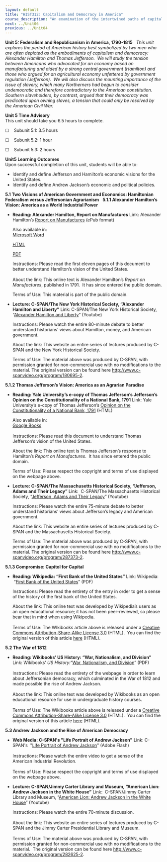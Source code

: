 ```yaml
---
layout: default
title: "HIST312: Capitalism and Democracy in America"
course_description: "An examination of the intertwined paths of capitalism and democracy in US history from the 17th century to the present, focusing on the connections between America’s economic and political development."
next: ../Unit06
previous: ../Unit04
---
```

**Unit 5: Federalism and Republicanism in America, 1790-1815** <span
id="5"></span> 
*This unit explores the period of American history best symbolized by
two men who are often depicted as the embodiments of capitalism and
democracy: Alexander Hamilton and Thomas Jefferson.  We will study the
tension between Americans who advocated for an economy based on
manufacturing and aided by a strong central government (Hamilton) and
those who argued for an agricultural economy unfettered by government
regulation (Jefferson).  We will also discuss the mounting importance of
the issue of slavery, which many Northerners had begun to consider
undemocratic and therefore contradictory to the American constitution. 
Southern slaveholders, by contrast, argued that their democracy was
predicated upon owning slaves, a tension that could only be resolved by
the American Civil War.*

**Unit 5 Time Advisory**  
This unit should take you 6.5 hours to complete.

☐    Subunit 5.1: 3.5 hours

☐    Subunit 5.2: 1 hour

☐    Subunit 5.3: 2 hours

**Unit5 Learning Outcomes**  
Upon successful completion of this unit, students will be able to:

-   Identify and define Jefferson and Hamilton’s economic visions for
    the United States.
-   Identify and define Andrew Jackson’s economic and political
    policies.

**5.1 Two Visions of American Government and Economics: Hamiltonian
Federalism versus Jeffersonian Agrarianism** <span id="5.1"></span> 
**5.1.1 Alexander Hamilton’s Vision: America as a World Industrial
Power** <span id="5.1.1"></span> 
-   **Reading: Alexander Hamilton, Report on Manufactures**
    Link: Alexander Hamilton’s [Report on
    Manufactures](http://books.google.com/books?id=gCk5AAAAMAAJ&dq=hamilton+report&printsec=frontcover&source=bn&hl=en&ei=SN2GTOfIGY7QsAOur6GxCg&sa=X&oi=book_result&ct=result&resnum=4&ved=0CCcQ6AEwAw#page)
    (ePub format)  
      
     Also available in:  
     [Microsoft
    Word](http://www.google.com/url?sa=t&source=web&cd=11&ved=0CEoQFjAK&url=http%3A%2F%2Fwww.constitution.org%2Fah%2Frpt_manufactures.doc&rct=j&q=alexander%20hamilton%20report%20on%20manufactures%20text&ei=2bGgTNyiGsKAlAeipuTrAg&usg=AFQjCNEXjyunf3_DZTjY0RNP4XO3CVffPg&sig2=cc0UI0VsPnA3NS_y7PyC9A&cad=rja)   

    [HTML](http://webcache.googleusercontent.com/search?q=cache:nOTDq1-y76gJ:www.constitution.org/ah/rpt_manufactures.doc+alexander+hamilton+report+on+manufactures+text&cd=11&hl=en&ct=clnk&gl=us&client=firefox-a)  

    [PDF](https://resources.saylor.org/archived/wp-content/uploads/2011/08/HIST312-4.5.1-The-Federalist-Papers-51.pdf)  
      
     Instructions: Please read the first eleven pages of this document
    to better understand Hamilton’s vision of the United States.   
        
     About the link: This online text is Alexander Hamilton’s *Report on
    Manufactures*, published in 1791.  It has since entered the public
    domain.  
      
     Terms of Use: This material is part of the public domain.

-   **Lecture: C-SPAN/The New York Historical Society, “Alexander
    Hamilton and Liberty”**
    Link: C-SPAN/The New York Historical Society, “[Alexander Hamilton
    and Liberty](http://www.youtube.com/watch?v=abBCOGMzrXs)”
    (Youtube)  
      
     Instructions: Please watch the entire 80-minute debate to better
    understand historians’ views about Hamilton, money, and American
    government.  
      
     About the link: This website an entire series of lectures produced
    by C-SPAN and the New York Historical Society.  
      
     Terms of Use: The material above was produced by C-SPAN, with
    permission granted for non-commercial use with no modifications to
    the material. The original version can be found
    here <http://www.c-spanvideo.org/program/180695-2>.

**5.1.2 Thomas Jefferson’s Vision: America as an Agrarian Paradise**
<span id="5.1.2"></span> 
-   **Reading: Yale University’s e-copy of Thomas Jefferson’s
    Jefferson’s Opinion on the Constitutionality of a National Bank,
    1791**
    Link: Yale University’s e-copy of Thomas Jefferson’s [Opinion on the
    Constitutionality of a National Bank,
    1791](http://avalon.law.yale.edu/18th_century/bank-tj.asp) (HTML)  
      
     Also available in:   
     [Google
    Books](http://books.google.com/books?id=Fm96XUkHMRMC&pg=PA32&dq=Opinion+on+the+Constitutionality+of+a+National+Bank&hl=en&ei=5LKgTNDVN8P98AaR_oy5Dg&sa=X&oi=book_result&ct=result&resnum=5&ved=0CEMQ6AEwBA#v=onepage&q=Opinion%20on%20the%20Consti)  
        
     Instructions: Please read this document to understand Thomas
    Jefferson’s vision of the United States.   
      
     About the link: This online text is Thomas Jefferson’s response to
    Hamilton’s *Report on Manufactures*.  It has since entered the
    public domain.  
      
     Terms of Use: Please respect the copyright and terms of use
    displayed on the webpage above.

-   **Lecture: C-SPAN/The Massachusetts Historical Society, “Jefferson,
    Adams and Their Legacy”**
    Link:  C-SPAN/The Massachusetts Historical Society, “[Jefferson,
    Adams and Their Legacy](http://www.youtube.com/watch?v=C090ceQI_iw)”
    (Youtube)  
      
     Instructions: Please watch the entire 75-minute debate to better
    understand historians’ views about Jefferson’s legacy and American
    government.  
      
     About the link: This website an entire series of lectures produced
    by C-SPAN and the Massachusetts Historical Society.  
      
     Terms of Use: The material above was produced by C-SPAN, with
    permission granted for non-commercial use with no modifications to
    the material. The original version can be found
    here <http://www.c-spanvideo.org/program/287373-2>.

**5.1.3 Compromise: Capitol for Capital** <span id="5.1.3"></span> 
-   **Reading: Wikipedia: “First Bank of the United States”**
    Link: Wikipedia:  “[First Bank of the United
    States](https://resources.saylor.org/archived/wp-content/uploads/2011/08/HIST312-5.1.3-First-Bank-of-the-United-States.pdf)”
    (PDF)  
      
     Instructions: Please read the entirety of the entry in order to get
    a sense of the history of the first bank of the United States.  
      
     About the link: This online text was developed by Wikipedia’s users
    as an open educational resource; it has not been peer-reviewed, so
    please bear that in mind when using Wikipedia.  
        
     Terms of Use: The WIkibooks article above is released under a
    [Creative Commons Attribution-Share-Alike License
    3.0](http://creativecommons.org/licenses/by-sa/3.0/) (HTML).  You
    can find the original version of this article
    [here](http://en.wikipedia.org/wiki/First_Bank_of_the_United_States)
    (HTML).

**5.2 The War of 1812** <span id="5.2"></span> 
-   **Reading: Wikibooks’ US History: “War, Nationalism, and Division”**
    Link: Wikibooks’ *US History:*“[War, Nationalism, and
    Division](https://resources.saylor.org/archived/wp-content/uploads/2011/08/HIST312-5.2-US-History-War-Nationalism-and-Division.pdf)”
    (PDF)  
         
     Instructions: Please read the entirety of the webpage in order to
    learn about Jeffersonian democracy, which culminated in the War of
    1812 and made possible the rise of Andrew Jackson.  
        
     About the link: This online text was developed by Wikibooks as an
    open educational resource for use in undergraduate history
    courses.  
        
     Terms of Use: The Wikibooks article above is released under a
    [Creative Commons Attribution-Share-Alike License
    3.0](http://creativecommons.org/licenses/by-sa/3.0/) (HTML).  You
    can find the original version of this article
    [here](http://en.wikibooks.org/wiki/US_History/War,_Nationalism,_and_Division)
    (HTML).

**5.3 Andrew Jackson and the Rise of American Democracy** <span
id="5.3"></span> 
-   **Web Media: C-SPAN's "Life Portrait of Andrew Jackson"**
    Link: C-SPAN's  "[Life Portrait of Andrew
    Jackson](http://www.c-spanvideo.org/program/122792-1)" (Adobe
    Flash)  
        
     Instructions: Please watch the entire video to get a sense of the
    American Industrial Revolution.  
        
     Terms of Use: Please respect the copyright and terms of use
    displayed on the webpage above.

-   **Lecture: C-SPAN/Jimmy Carter Library and Museum, “American Lion:
    Andrew Jackson in the White House”**
    Link:  C-SPAN/Jimmy Carter Library and Museum, “[American Lion:
    Andrew Jackson in the White
    House](http://www.youtube.com/watch?v=nz9Lquzy1ZU)” (Youtube)  
      
     Instructions: Please watch the entire 70-minute discussion.  
        
     About the link: This website an entire series of lectures produced
    by C-SPAN and the Jimmy Carter Presidential Library and Museum.  
        
     Terms of Use: The material above was produced by C-SPAN, with
    permission granted for non-commercial use with no modifications to
    the material.  The original version can be found
    here <http://www.c-spanvideo.org/program/282625-2>.


